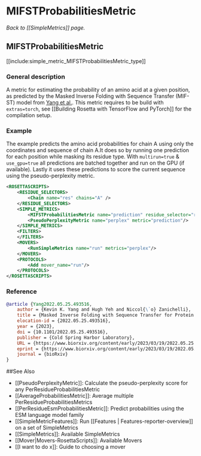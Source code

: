 # MIFSTProbabilitiesMetric
*Back to [[SimpleMetrics]] page.*
## MIFSTProbabilitiesMetric

[[include:simple_metric_MIFSTProbabilitiesMetric_type]]

### General description
A metric for estimating the probability of an amino acid at a given position, as predicted by the Masked Inverse Folding with Sequence Transfer (MIF-ST) model from [Yang et al.](https://doi.org/10.1101/2022.05.25.493516). This metric requires to be build with `extras=torch`, see [[Building Rosetta with TensorFlow and PyTorch]] for the compilation setup.

### Example
The example predicts the amino acid probabilities for chain A using only the coordinates and sequence of chain A.It does so by running one prediction for each position while masking its residue type. With `multirun=true` & `use_gpu=true` all predictions are batched together and run on the GPU (if available). Lastly it uses these predictions to score the current sequence using the pseudo-perplexity metric.
```xml
<ROSETTASCRIPTS>
    <RESIDUE_SELECTORS>
        <Chain name="res" chains="A" />
    </RESIDUE_SELECTORS>
    <SIMPLE_METRICS>
        <MIFSTProbabilitiesMetric name="prediction" residue_selector="res" feature_selector="res" multirun="true" use_gpu="true"/>
        <PseudoPerplexityMetric name="perplex" metric="prediction"/>
    </SIMPLE_METRICS>
    <FILTERS>
    </FILTERS>
    <MOVERS>
        <RunSimpleMetrics name="run" metrics="perplex"/>
    </MOVERS>
    <PROTOCOLS>
        <Add mover_name="run"/>
    </PROTOCOLS>
</ROSETTASCRIPTS>
```

### Reference
```bibtex
@article {Yang2022.05.25.493516,
	author = {Kevin K. Yang and Hugh Yeh and Niccol{\`o} Zanichelli},
	title = {Masked Inverse Folding with Sequence Transfer for Protein Representation Learning},
	elocation-id = {2022.05.25.493516},
	year = {2023},
	doi = {10.1101/2022.05.25.493516},
	publisher = {Cold Spring Harbor Laboratory},
	URL = {https://www.biorxiv.org/content/early/2023/03/19/2022.05.25.493516},
	eprint = {https://www.biorxiv.org/content/early/2023/03/19/2022.05.25.493516.full.pdf},
	journal = {bioRxiv}
}
```

##See Also

* [[PseudoPerplexityMetric]]: Calculate the pseudo-perplexity score for any PerResidueProbabilitiesMetric
* [[AverageProbabilitiesMetric]]: Average multiple PerResidueProbabilitiesMetrics
* [[PerResidueEsmProbabilitiesMetric]]: Predict probabilities using the ESM language model family
* [[SimpleMetricFeatures]]: Run [[Features | Features-reporter-overview]] on a set of SimpleMetrics
* [[SimpleMetrics]]: Available SimpleMetrics
* [[Mover|Movers-RosettaScripts]]: Available Movers
* [[I want to do x]]: Guide to choosing a mover